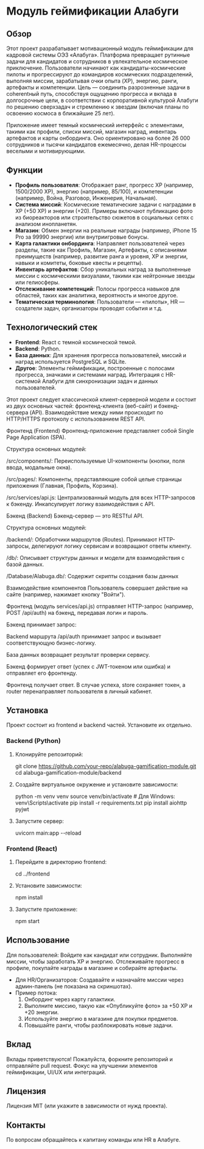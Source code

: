 # Модуль геймификации Алабуги

## Обзор

Этот проект разрабатывает мотивационный модуль геймификации для кадровой системы ОЭЗ «Алабуга». Платформа превращает рутинные задачи для кандидатов и сотрудников в увлекательное космическое приключение. Пользователи начинают как кандидаты-космические пилоты и прогрессируют до командиров космических подразделений, выполняя миссии, зарабатывая очки опыта (XP), энергию, ранги, артефакты и компетенции. Цель — соединить разрозненные задачи в coherentный путь, способствуя ощущению прогресса и вклада в долгосрочные цели, в соответствии с корпоративной культурой Алабуги по решению сверхзадач и стремлению к звездам (включая планы по освоению космоса в ближайшие 25 лет).

Приложение имеет темный космический интерфейс с элементами, такими как профили, списки миссий, магазин наград, инвентарь артефактов и карты онбординга. Оно ориентировано на более 26 000 сотрудников и тысячи кандидатов ежемесячно, делая HR-процессы веселыми и мотивирующими.

## Функции

- **Профиль пользователя**: Отображает ранг, прогресс XP (например, 1500/2000 XP), энергию (например, 85/100), и компетенции (например, Война, Разговор, Инженерия, Начальная).
- **Система миссий**: Космические тематические задачи с наградами в XP (+50 XP) и энергии (+20). Примеры включают публикацию фото из биореакторов или строительство сюжетов в социальных сетях с анализом инопланетян.
- **Магазин**: Обмен энергии на реальные награды (например, iPhone 15 Pro за 99990 энергии) или внутриигровые бонусы.
- **Карта галактики онбординга**: Направляет пользователей через разделы, такие как Профиль, Магазин, Артефакты, с описаниями преимуществ (например, развитие ранга и уровня, XP и энергии, навыки и комитеты, боковые квесты и рецепты).
- **Инвентарь артефактов**: Сбор уникальных наград за выполненные миссии с космическими визуалами, такими как нейтронные звезды или гелиосферы.
- **Отслеживание компетенций**: Полосы прогресса навыков для областей, таких как аналитика, вероятность и многое другое.
- **Тематическая терминология**: Пользователи — «пилоты», HR — создатели задач, организаторы проводят события и т.д.

## Технологический стек

- **Frontend**: React с темной космической темой.
- **Backend**: Python.
- **База данных**: Для хранения прогресса пользователей, миссий и наград используется PostgreSQL и SQLite.
- **Другое**: Элементы геймификации, построенные с полосами прогресса, значками и системами наград. Интеграция с HR-системой Алабуги для синхронизации задач и данных пользователей.

Этот проект следует классической клиент-серверной модели и состоит из двух основных частей: фронтенд-клиента (веб-сайт) и бэкенд-сервера (API). Взаимодействие между ними происходит по HTTP/HTTPS протоколу с использованием REST API.

Фронтенд (Frontend)
Фронтенд-приложение представляет собой Single Page Application (SPA).

Структура основных модулей:

/src/components/: Переиспользуемые UI-компоненты (кнопки, поля ввода, модальные окна).

/src/pages/: Компоненты, представляющие собой целые страницы приложения (Главная, Профиль, Корзина).

/src/services/api.js: Централизованный модуль для всех HTTP-запросов к бэкенду. Инкапсулирует логику взаимодействия с API.

Бэкенд (Backend)
Бэкенд-сервер — это RESTful API.

Структура основных модулей:

/backend/: Обработчики маршрутов (Routes). Принимают HTTP-запросы, делегируют логику сервисам и возвращают ответы клиенту.

/db/:  Описывает структуры данных и модели для взаимодействия с базой данных.

/Database/Alabuga.db/: Содержит скрипты создания базы данных

Взаимодействие компонентов
Пользователь совершает действие на сайте (например, нажимает кнопку "Войти").

Фронтенд (модуль services/api.js) отправляет HTTP-запрос (например, POST /api/auth) на бэкенд, передавая логин и пароль.

Бэкенд принимает запрос:

Backend маршрута /api/auth принимает запрос и вызывает соответствующую бизнес-логику.

База данных возвращает результат проверки сервису.

Бэкенд формирует ответ (успех с JWT-токеном или ошибка) и отправляет его фронтенду.

Фронтенд получает ответ. В случае успеха, store сохраняет токен, а router перенаправляет пользователя в личный кабинет.

## Установка

Проект состоит из frontend и backend частей. Установите их отдельно.

### Backend (Python)
1. Клонируйте репозиторий:
   
   git clone https://github.com/your-repo/alabuga-gamification-module.git
   cd alabuga-gamification-module/backend

2. Создайте виртуальное окружение и установите зависимости:
   
   python -m venv venv
   source venv/bin/activate  # Для Windows: venv\Scripts\activate
   pip install -r requirements.txt
   pip install aiohttp pyjwt     

3. Запустите сервер:
   
   uvicorn main:app --reload
   


### Frontend (React)
1. Перейдите в директорию frontend:
   
   cd ../frontend
   

2. Установите зависимости:
   
   npm install
   

3. Запустите приложение:
   
   npm start

## Использование
 Для пользователей: Войдите как кандидат или сотрудник. Выполняйте миссии, чтобы заработать XP и энергию. Отслеживайте прогресс в профиле, покупайте награды в магазине и собирайте артефакты.
- Для HR/Организаторов: Создавайте и назначайте миссии через админ-панель (не показана на скриншотах).
- Пример потока:
  1. Онбординг через карту галактики.
  2. Выполните миссию, такую как «Опубликуйте фото» за +50 XP и +20 энергии.
  3. Используйте энергию в магазине для покупки предметов.
  4. Повышайте ранги, чтобы разблокировать новые задачи.

## Вклад

Вклады приветствуются! Пожалуйста, форкните репозиторий и отправляйте pull request. Фокус на улучшении элементов геймификации, UI/UX или интеграций.

## Лицензия

Лицензия MIT (или укажите в зависимости от нужд проекта).

## Контакты

По вопросам обращайтесь к капитану команды или HR в Алабуге.
